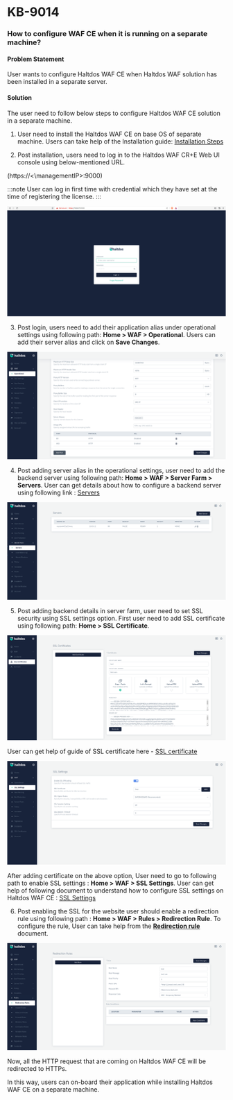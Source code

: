 # KB-9014

### **How to configure WAF CE when it is running on a separate machine?**

#### **Problem Statement**

User wants to configure Haltdos WAF CE when Haltdos WAF solution has been installed in a separate server.

#### **Solution**

The user need to follow below steps to configure Haltdos WAF CE solution in a separate machine.

1. User need to install the Haltdos WAF CE on base OS of separate machine. Users can take help of the Installation guide: [Installation Steps](/docs/community/getting-started/installation.md)

2. Post installation, users need to log in to the Haltdos WAF CR+E Web UI console using below-mentioned URL.

(https://<\managementIP>:9000)

:::note
User can log in first time with credential which they have set at the time of registering the license.
:::

![](/img/cekb/login.png)

3. Post login, users need to add their application alias under operational settings using following path: **Home > WAF > Operational**. Users can add their server alias and click on **Save Changes**.

![Operational Settings](/img/cekb/CE_operational_settings.png)

4. Post adding server alias in the operational settings, user need to add the backend server using following path: **Home > WAF > Server Farm > Servers**. User can get details about how to configure a backend server using following link : [Servers](/docs/community/docs/waf/server_farm/servers.md)

![Servers](/img/cekb/CE_servers.png)

5. Post adding backend details in server farm, user need to set SSL security using SSL settings option. First user need to add SSL certificate using following path: **Home > SSL Certificate**. 

![SSL Certificate](/img/cekb/ssl_certificates.png)

User can get help of guide of SSL certificate here - [SSL certificate](/docs/community/docs/ssl_certificates.md)

![SSl settings](/img/cekb/ssl_settings.png)

After adding certificate on the above option, User need to go to following path to enable SSL settings : **Home > WAF > SSL Settings**. User can get help of following document to understand how to configure SSL settings on Haltdos WAF CE : [SSL Settings](/docs/community/docs/waf/ssl_settings.md)

6. Post enabling the SSL for the website user should enable a redirection rule using following path : **Home > WAF > Rules > Redirection Rule**. To configure the rule, User can take help from the [**Redirection rule**](/docs/community/docs/waf/rules/redirection_rules.md) document.

![Redirection rule](/img/cekb/redirection_rules.png)

Now, all the HTTP request that are coming on Haltdos WAF CE will be redirected to HTTPs.

In this way, users can on-board their application while installing Haltdos WAF CE on a separate machine.




